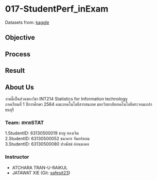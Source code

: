 # 017-StudentPerf_inExam
Datasets from: [kaggle](https://www.kaggle.com/spscientist/students-performance-in-exams)

## Objective

## Process

## Result

## About Us
งานนี้เป็นส่วนของวิชา INT214 Statistics for Information technology <br/> ภาคเรียนที่ 1 ปีการศึกษา 2564 คณะเทคโนโลยีสารสนเทศ มหาวิทยาลัยเทคโนโลยีพระจอมเกล้าธนบุรี
### Team: สหายSTAT
1.StudentID: 63130500019  ชาญ ทองเจิม <br/>
2.StudentID: 63130500052  ธนาคาร จันทร์หอม <br/>
3.StudentID: 63130500080  ปาณัสม์ อ่อนมงคล


### Instructor
- ATCHARA TRAN-U-RAIKUL
- JATAWAT XIE (Git: [safesit23](https://github.com/safesit23))



